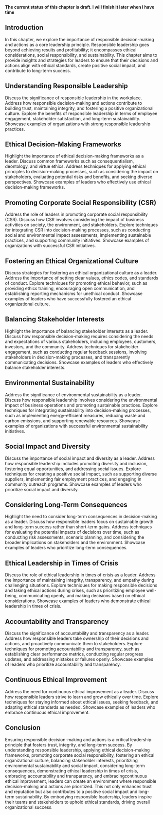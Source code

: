 **The current status of this chapter is draft. I will finish it later when I have time**

Introduction
------------

In this chapter, we explore the importance of responsible decision-making and actions as a core leadership principle. Responsible leadership goes beyond achieving results and profitability; it encompasses ethical considerations, social responsibility, and sustainability. This chapter aims to provide insights and strategies for leaders to ensure that their decisions and actions align with ethical standards, create positive social impact, and contribute to long-term success.

Understanding Responsible Leadership
------------------------------------

Discuss the significance of responsible leadership in the workplace. Address how responsible decision-making and actions contribute to building trust, maintaining integrity, and fostering a positive organizational culture. Explore the benefits of responsible leadership in terms of employee engagement, stakeholder satisfaction, and long-term sustainability. Showcase examples of organizations with strong responsible leadership practices.

Ethical Decision-Making Frameworks
----------------------------------

Highlight the importance of ethical decision-making frameworks as a leader. Discuss common frameworks such as consequentialism, deontology, and virtue ethics. Address techniques for applying ethical principles to decision-making processes, such as considering the impact on stakeholders, evaluating potential risks and benefits, and seeking diverse perspectives. Showcase examples of leaders who effectively use ethical decision-making frameworks.

Promoting Corporate Social Responsibility (CSR)
-----------------------------------------------

Address the role of leaders in promoting corporate social responsibility (CSR). Discuss how CSR involves considering the impact of business activities on society, the environment, and stakeholders. Explore techniques for integrating CSR into decision-making processes, such as conducting social and environmental impact assessments, implementing sustainable practices, and supporting community initiatives. Showcase examples of organizations with successful CSR initiatives.

Fostering an Ethical Organizational Culture
-------------------------------------------

Discuss strategies for fostering an ethical organizational culture as a leader. Address the importance of setting clear values, ethics codes, and standards of conduct. Explore techniques for promoting ethical behavior, such as providing ethics training, encouraging open communication, and establishing reporting mechanisms for unethical conduct. Showcase examples of leaders who have successfully fostered an ethical organizational culture.

Balancing Stakeholder Interests
-------------------------------

Highlight the importance of balancing stakeholder interests as a leader. Discuss how responsible decision-making requires considering the needs and expectations of various stakeholders, including employees, customers, investors, and the community. Address techniques for stakeholder engagement, such as conducting regular feedback sessions, involving stakeholders in decision-making processes, and transparently communicating decisions. Showcase examples of leaders who effectively balance stakeholder interests.

Environmental Sustainability
----------------------------

Address the significance of environmental sustainability as a leader. Discuss how responsible leadership involves considering the environmental impact of business operations and promoting sustainable practices. Explore techniques for integrating sustainability into decision-making processes, such as implementing energy-efficient measures, reducing waste and carbon emissions, and supporting renewable resources. Showcase examples of organizations with successful environmental sustainability initiatives.

Social Impact and Diversity
---------------------------

Discuss the importance of social impact and diversity as a leader. Address how responsible leadership includes promoting diversity and inclusion, fostering equal opportunities, and addressing social issues. Explore techniques for creating a positive social impact, such as supporting diverse suppliers, implementing fair employment practices, and engaging in community outreach programs. Showcase examples of leaders who prioritize social impact and diversity.

Considering Long-Term Consequences
----------------------------------

Highlight the need to consider long-term consequences in decision-making as a leader. Discuss how responsible leaders focus on sustainable growth and long-term success rather than short-term gains. Address techniques for evaluating the potential impacts of decisions over time, such as conducting risk assessments, scenario planning, and considering the broader implications on stakeholders and the environment. Showcase examples of leaders who prioritize long-term consequences.

Ethical Leadership in Times of Crisis
-------------------------------------

Discuss the role of ethical leadership in times of crisis as a leader. Address the importance of maintaining integrity, transparency, and empathy during challenging situations. Explore techniques for making responsible decisions and taking ethical actions during crises, such as prioritizing employee well-being, communicating openly, and making decisions based on ethical considerations. Showcase examples of leaders who demonstrate ethical leadership in times of crisis.

Accountability and Transparency
-------------------------------

Discuss the significance of accountability and transparency as a leader. Address how responsible leaders take ownership of their decisions and actions, and proactively communicate them to stakeholders. Explore techniques for promoting accountability and transparency, such as establishing clear performance metrics, conducting regular progress updates, and addressing mistakes or failures openly. Showcase examples of leaders who prioritize accountability and transparency.

Continuous Ethical Improvement
------------------------------

Address the need for continuous ethical improvement as a leader. Discuss how responsible leaders strive to learn and grow ethically over time. Explore techniques for staying informed about ethical issues, seeking feedback, and adapting ethical standards as needed. Showcase examples of leaders who embrace continuous ethical improvement.

Conclusion
----------

Ensuring responsible decision-making and actions is a critical leadership principle that fosters trust, integrity, and long-term success. By understanding responsible leadership, applying ethical decision-making frameworks, promoting corporate social responsibility, fostering an ethical organizational culture, balancing stakeholder interests, prioritizing environmental sustainability and social impact, considering long-term consequences, demonstrating ethical leadership in times of crisis, embracing accountability and transparency, and embracingcontinuous ethical improvement, leaders can create an environment where responsible decision-making and actions are prioritized. This not only enhances trust and reputation but also contributes to a positive social impact and long-term sustainability. By embodying responsible leadership, leaders inspire their teams and stakeholders to uphold ethical standards, driving overall organizational success.

